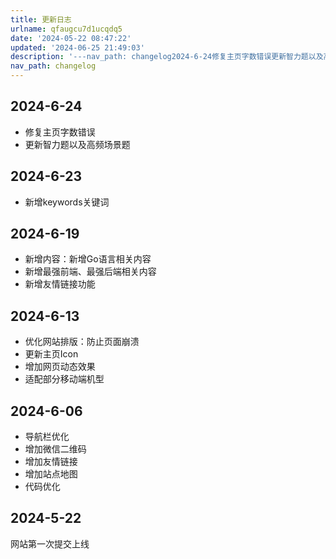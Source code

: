 ```yaml
---
title: 更新日志
urlname: qfaugcu7d1ucqdq5
date: '2024-05-22 08:47:22'
updated: '2024-06-25 21:49:03'
description: '---nav_path: changelog2024-6-24修复主页字数错误更新智力题以及高频场景题2024-6-23新增keywords关键词2024-6-19新增内容：新增Go语言相关内容新增最强前端、最强后端相关内容新增友情链接功能2024-6-13优化网站排版：防止页面崩溃更新主页I...'
nav_path: changelog
---
```

## 2024-6-24

- 修复主页字数错误
- 更新智力题以及高频场景题
## 2024-6-23

- 新增keywords关键词
## 2024-6-19

- 新增内容：新增Go语言相关内容
- 新增最强前端、最强后端相关内容
- 新增友情链接功能
## 2024-6-13

- 优化网站排版：防止页面崩溃
- 更新主页Icon
- 增加网页动态效果
- 适配部分移动端机型

## 2024-6-06

- 导航栏优化
- 增加微信二维码
- 增加友情链接
- 增加站点地图
- 代码优化
## 2024-5-22
网站第一次提交上线
